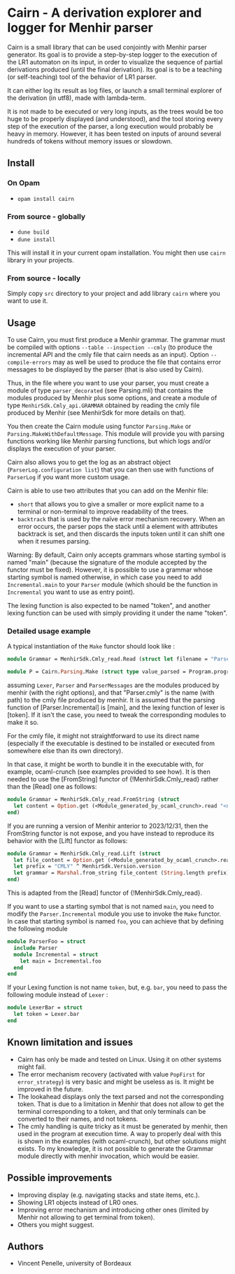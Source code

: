 # Cairn - A derivation explorer and logger for Menhir parser

Cairn is a small library that can be used conjointly with Menhir parser generator.
Its goal is to provide a step-by-step logger to the execution of the LR1 automaton on its input, in order to visualize the sequence of partial derivations produced (until the final derivation).
Its goal is to be a teaching (or self-teaching) tool of the behavior of LR1 parser.

It can either log its result as log files, or launch a small terminal explorer of the derivation (in utf8), made with lambda-term.

It is not made to be executed or very long inputs, as the trees would be too huge to be properly displayed (and understood), and the tool storing every step of the execution of the parser, a long execution would probably be heavy in memory. However, it has been tested on inputs of around several hundreds of tokens without memory issues or slowdown.

## Install

### On Opam

- `opam install cairn`

### From source - globally

- `dune build`
- `dune install`

This will install it in your current opam installation. You might then use `cairn` library in your projects.

### From source - locally

Simply copy `src` directory to your project and add library `cairn` where you want to use it.

## Usage

To use Cairn, you must first produce a Menhir grammar. The grammar must be compiled with options `--table --inspection --cmly` (to produce the incremental API and the cmly file that cairn needs as an input). Option `--compile-errors` may as well be used to produce the file that contains error messages to be displayed by the parser (that is also used by Cairn).

Thus, in the file where you want to use your parser, you must create a module of type `parser_decorated` (see Parsing.mli) that contains the modules produced by Menhir plus some options, and create a module of type `MenhirSdk.Cmly_api.GRAMMAR` obtained by reading the cmly file produced by Menhir (see MenhirSdk for more details on that).

You then create the Cairn module using functor `Parsing.Make` or `Parsing.MakeWithDefaultMessage`.
This module will provide you with parsing functions working like Menhir parsing functions, but which logs and/or displays the execution of your parser.

Cairn also allows you to get the log as an abstract object (`ParserLog.configuration list`) that you can then use with functions of `ParserLog` if you want more custom usage.

Cairn is able to use two attributes that you can add on the Menhir file:

- `short` that allows you to give a smaller or more explicit name to a terminal or non-terminal to improve readability of the trees.
- `backtrack` that is used by the naïve error mechanism recovery. When an error occurs, the parser pops the stack until a element with attributes backtrack is set, and then discards the inputs token until it can shift one when it resumes parsing.

Warning: By default, Cairn only accepts grammars whose starting symbol is named "main" (because the signature of the module accepted by the functor must be fixed). However, it is possible to use a grammar whose starting symbol is named otherwise, in which case you need to add `Incremental.main` to your `Parser` module (which should be the function in `Incremental` you want to use as entry point).

The lexing function is also expected to be named "token", and another lexing function can be used with simply providing it under the name "token".

### Detailed usage example

A typical instantiation of the `Make` functor should look like :

```OCaml
module Grammar = MenhirSdk.Cmly_read.Read (struct let filename = "Parser.cmly" end)

module P = Cairn.Parsing.Make (struct type value_parsed = Program.program) (Parser) (Lexer) (ParserMessages) (Grammar)
```

assuming `Lexer`, `Parser` and `ParserMessages` are the modules produced by menhir (with the right options), and that "Parser.cmly" is the name (with path) to the cmly file produced by menhir. It is assumed that the parsing function of [Parser.Incremental] is [main], and the lexing function of lexer is [token]. If it isn't the case, you need to tweak the corresponding modules to make it so.

For the cmly file, it might not straightforward to use its direct name (especially if the executable is destined to be installed or executed from somewhere else than its own directory).
  
In that case, it might be worth to bundle it in the executable with, for
example, ocaml-crunch (see examples provided to see how). It is then needed
to use the [FromString] functor of {!MenhirSdk.Cmly_read} rather than the
[Read] one as follows:

```OCaml
module Grammar = MenhirSdk.Cmly_read.FromString (struct
  let content = Option.get (<Module_generated_by_ocaml_crunch>.read "<name_of_cmly_file>")
end)
```

If you are running a version of Menhir anterior to 2023/12/31, then the
FromString functor is not expose, and you have instead to reproduce its
behavior with the [Lift] functor as follows:

```OCaml
module Grammar = MenhirSdk.Cmly_read.Lift (struct
  let file_content = Option.get (<Module_generated_by_ocaml_crunch>.read "<name_of_cmly_file>")
  let prefix = "CMLY" ^ MenhirSdk.Version.version
  let grammar = Marshal.from_string file_content (String.length prefix)
end)
```

This is adapted from the [Read] functor of {!MenhirSdk.Cmly_read}.

If you want to use a starting symbol that is not named `main`, you need to modify the `Parser.Incremental` module you use to invoke the `Make` functor. In case that starting symbol is named `foo`, you can achieve that by defining the following module

```Ocaml
module ParserFoo = struct
  include Parser
  module Incremental = struct
    let main = Incremental.foo
  end
end
```

If your Lexing function is not name `token`, but, e.g. `bar`, you need to pass the following module instead of `Lexer` :

```Ocaml
module LexerBar = struct
  let token = Lexer.bar
end
```

## Known limitation and issues

- Cairn has only be made and tested on Linux. Using it on other systems might fail.
- The error mechanism recovery (activated with value `PopFirst` for `error_strategy`) is very basic and might be useless as is. It might be improved in the future.
- The lookahead displays only the text parsed and not the corresponding token. That is due to a limitation in Menhir that does not allow to get the terminal corresponding to a token, and that only terminals can be converted to their names, and not tokens.
- The cmly handling is quite tricky as it must be generated by menhir, then used in the program at execution time. A way to properly deal with this is shown in the examples (with ocaml-crunch), but other solutions might exists. To my knowledge, it is not possible to generate the Grammar module directly with menhir invocation, which would be easier.

## Possible improvements

- Improving display (e.g. navigating stacks and state items, etc.).
- Showing LR1 objects instead of LR0 ones.
- Improving error mechanism and introducing other ones (limited by Menhir not allowing to get terminal from token).
- Others you might suggest.

## Authors

- Vincent Penelle, university of Bordeaux
